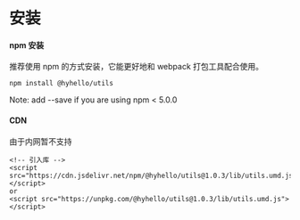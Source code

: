 # 安装

#### npm 安装

推荐使用 npm 的方式安装，它能更好地和 webpack 打包工具配合使用。

```nodejs
npm install @hyhello/utils
```

Note: add --save if you are using npm < 5.0.0

#### CDN

由于内网暂不支持

<!-- 目前可以通过 unpkg.com/@hyhello/utils 获取到最新版本的资源，在页面上引入 js 和 css 文件即可开始使用。 -->
```nodejs
<!-- 引入库 -->
<script src="https://cdn.jsdelivr.net/npm/@hyhello/utils@1.0.3/lib/utils.umd.js"></script>
or
<script src="https://unpkg.com/@hyhello/utils@1.0.3/lib/utils.umd.js"></script>
```
